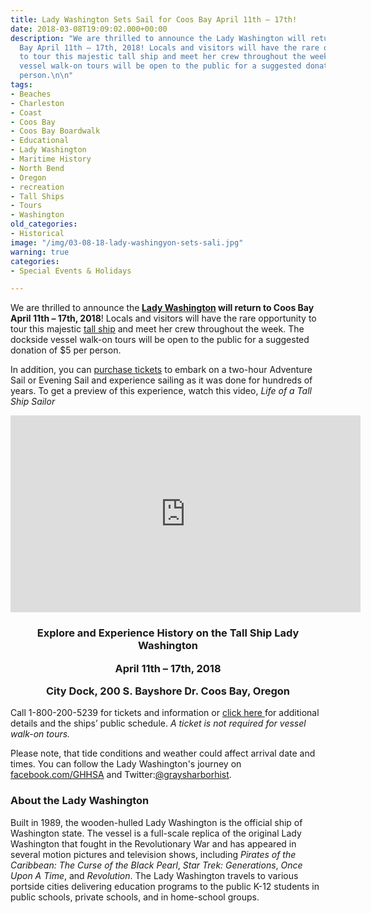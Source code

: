 ```yaml
---
title: Lady Washington Sets Sail for Coos Bay April 11th – 17th!
date: 2018-03-08T19:09:02.000+00:00
description: "We are thrilled to announce the Lady Washington will return to Coos
  Bay April 11th – 17th, 2018! Locals and visitors will have the rare opportunity
  to tour this majestic tall ship and meet her crew throughout the week. The dockside
  vessel walk-on tours will be open to the public for a suggested donation of $5 per
  person.\n\n"
tags:
- Beaches
- Charleston
- Coast
- Coos Bay
- Coos Bay Boardwalk
- Educational
- Lady Washington
- Maritime History
- North Bend
- Oregon
- recreation
- Tall Ships
- Tours
- Washington
old_categories:
- Historical
image: "/img/03-08-18-lady-washingyon-sets-sali.jpg"
warning: true
categories:
- Special Events & Holidays

---
```

We are thrilled to announce the<strong> <a href="http://www.historicalseaport.org/ships/lady-washington/">Lady Washington</a> will return to Coos Bay April 11th – 17th, 2018</strong>! Locals and visitors will have the rare opportunity to tour this majestic <a href="http://historicalseaport.org/about-us/our-vessels/lady-washington/" target="_blank" rel="noopener noreferrer">tall ship</a> and meet her crew throughout the week. The dockside vessel walk-on tours will be open to the public for a suggested donation of $5 per person.



In addition, you can <a href="http://www.historicalseaport.org/public-tours-sails/sailing-schedule/coos-bay-oregon/">purchase tickets</a> to embark on a two-hour Adventure Sail or Evening Sail and experience sailing as it was done for hundreds of years. To get a preview of this experience, watch this video, <em>Life of a Tall Ship Sailor</em>

<iframe src="https://www.youtube.com/embed/O0eFJG7S5jA" width="560" height="315" frameborder="0" allowfullscreen="allowfullscreen"></iframe>

<h3 style="text-align: center;">Explore and Experience History on the Tall Ship Lady Washington

April 11th – 17th, 2018

City Dock, 200 S. Bayshore Dr. Coos Bay, Oregon</h3>

Call 1-800-200-5239 for tickets and information or <a href="http://www.historicalseaport.org/public-tours-sails/sailing-schedule/coos-bay-oregon/">click here </a>for additional details and the ships’ public schedule. <em>A ticket is not required for vessel walk-on tours.</em>



Please note, that tide conditions and weather could affect arrival date and times. You can follow the Lady Washington's journey on <a href="https://www.facebook.com/GHHSA?_rdr" target="_blank" rel="noopener noreferrer">facebook.com/GHHSA</a> and Twitter:<a href="https://twitter.com/graysharborhist" target="_blank" rel="noopener noreferrer">@graysharborhist</a>.

<h3>About the Lady Washington</h3>

Built in 1989, the wooden-hulled Lady Washington is the official ship of Washington state. The vessel is a full-scale replica of the original Lady Washington that fought in the Revolutionary War and has appeared in several motion pictures and television shows, including <em>Pirates of the Caribbean: The Curse of the Black Pearl</em>, <em>Star Trek: Generations</em>, <em>Once Upon A Time</em>, and <em>Revolution</em>. The Lady Washington travels to various portside cities delivering education programs to the public K-12 students in public schools, private schools, and in home-school groups.